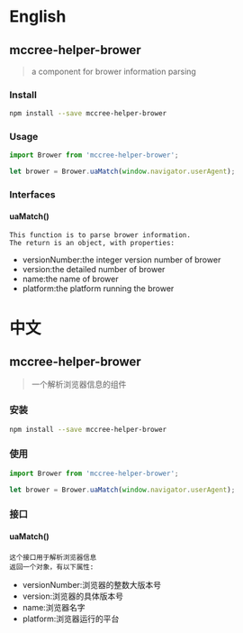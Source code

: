 # English
## mccree-helper-brower
> a component for brower information parsing

### Install
```sh
npm install --save mccree-helper-brower
```

### Usage
```javascript
import Brower from 'mccree-helper-brower';
```
```javascript
let brower = Brower.uaMatch(window.navigator.userAgent);
```


### Interfaces

#### uaMatch()
    This function is to parse brower information.
    The return is an object, with properties:
+ versionNumber:the integer version number of brower
+ version:the detailed number of brower
+ name:the name of brower
+ platform:the platform running the brower
      
# 中文

## mccree-helper-brower
> 一个解析浏览器信息的组件

### 安装
```sh
npm install --save mccree-helper-brower
```

### 使用
```javascript
import Brower from 'mccree-helper-brower';
```
```javascript
let brower = Brower.uaMatch(window.navigator.userAgent);
```


### 接口

#### uaMatch()
    这个接口用于解析浏览器信息
    返回一个对象，有以下属性:
+ versionNumber:浏览器的整数大版本号
+ version:浏览器的具体版本号
+ name:浏览器名字
+ platform:浏览器运行的平台